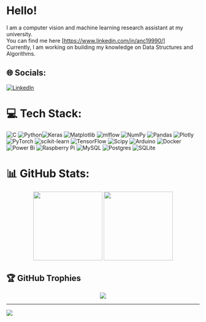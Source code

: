 # Hello!
I am a computer vision and machine learning research assistant at my university. <br/>
You can find me here [https://www.linkedin.com/in/anc19990/] <br/>
Currently, I am working on building my knowledge on Data Structures and Algorithms. <br/>

## 🌐 Socials:
[![LinkedIn](https://img.shields.io/badge/LinkedIn-%230077B5.svg?logo=linkedin&logoColor=white)](https://linkedin.com/in/anc19990) 

# 💻 Tech Stack:
![C](https://img.shields.io/badge/c-%2300599C.svg?style=for-the-badge&logo=c&logoColor=white) ![Python](https://img.shields.io/badge/python-3670A0?style=for-the-badge&logo=python&logoColor=ffdd54)![Keras](https://img.shields.io/badge/Keras-%23D00000.svg?style=for-the-badge&logo=Keras&logoColor=white) ![Matplotlib](https://img.shields.io/badge/Matplotlib-%23ffffff.svg?style=for-the-badge&logo=Matplotlib&logoColor=black) ![mlflow](https://img.shields.io/badge/mlflow-%23d9ead3.svg?style=for-the-badge&logo=numpy&logoColor=blue) ![NumPy](https://img.shields.io/badge/numpy-%23013243.svg?style=for-the-badge&logo=numpy&logoColor=white) ![Pandas](https://img.shields.io/badge/pandas-%23150458.svg?style=for-the-badge&logo=pandas&logoColor=white) ![Plotly](https://img.shields.io/badge/Plotly-%233F4F75.svg?style=for-the-badge&logo=plotly&logoColor=white) ![PyTorch](https://img.shields.io/badge/PyTorch-%23EE4C2C.svg?style=for-the-badge&logo=PyTorch&logoColor=white) ![scikit-learn](https://img.shields.io/badge/scikit--learn-%23F7931E.svg?style=for-the-badge&logo=scikit-learn&logoColor=white) ![TensorFlow](https://img.shields.io/badge/TensorFlow-%23FF6F00.svg?style=for-the-badge&logo=TensorFlow&logoColor=white) ![Scipy](https://img.shields.io/badge/SciPy-%230C55A5.svg?style=for-the-badge&logo=scipy&logoColor=%white) ![Arduino](https://img.shields.io/badge/-Arduino-00979D?style=for-the-badge&logo=Arduino&logoColor=white) ![Docker](https://img.shields.io/badge/docker-%230db7ed.svg?style=for-the-badge&logo=docker&logoColor=white) ![Power Bi](https://img.shields.io/badge/power_bi-F2C811?style=for-the-badge&logo=powerbi&logoColor=black) ![Raspberry Pi](https://img.shields.io/badge/-RaspberryPi-C51A4A?style=for-the-badge&logo=Raspberry-Pi) ![MySQL](https://img.shields.io/badge/mysql-%2300000f.svg?style=for-the-badge&logo=mysql&logoColor=white) ![Postgres](https://img.shields.io/badge/postgres-%23316192.svg?style=for-the-badge&logo=postgresql&logoColor=white) ![SQLite](https://img.shields.io/badge/sqlite-%2307405e.svg?style=for-the-badge&logo=sqlite&logoColor=white)

# 📊 GitHub Stats:
<div align="center"> <img src="https://github-readme-stats.vercel.app/api?username=Abdullah-Nasir-Chowdhury&theme=dark&hide_border=false&include_all_commits=true&count_private=true" height="180px" />  <img src="https://github-readme-stats.vercel.app/api/top-langs/?username=Abdullah-Nasir-Chowdhury&theme=dark&hide_border=false&include_all_commits=true&count_private=true&layout=compact" height="180px" /> </div>


## 🏆 GitHub Trophies

<div align="center"> <img src="https://github-profile-trophy.vercel.app/?username=Abdullah-Nasir-Chowdhury&theme=radical&no-frame=false&no-bg=false&margin-w=4" /> </div>

---
[![](https://visitcount.itsvg.in/api?id=Abdullah-Nasir-Chowdhury&icon=0&color=0)](https://visitcount.itsvg.in)

<!-- Proudly created with GPRM ( https://gprm.itsvg.in ) -->
